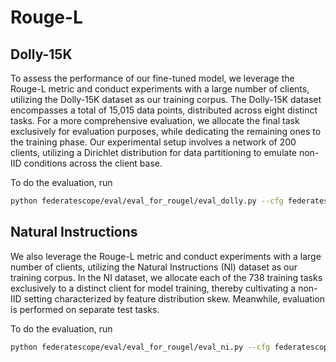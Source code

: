 # Rouge-L

## Dolly-15K
To assess the performance of our fine-tuned model, we leverage the Rouge-L 
metric and conduct experiments with a large number of clients, utilizing the Dolly-15K dataset as our training corpus. 
The Dolly-15K dataset encompasses a total of 15,015 data points, distributed across eight distinct tasks. For a more comprehensive evaluation, we allocate the final task exclusively for evaluation purposes, while dedicating the remaining ones to the training phase. Our experimental setup involves a network of 200 clients, utilizing a Dirichlet distribution for data partitioning to emulate non-IID conditions across the client base.

To do the evaluation, run
```bash
python federatescope/eval/eval_for_rougel/eval_dolly.py --cfg federatescope/llm/baselime/xxx.yaml
```

## Natural Instructions
We also leverage the Rouge-L metric and conduct experiments with a large number of clients, utilizing the Natural Instructions (NI) dataset as our training corpus.  In the NI dataset, we allocate each of the 738 training tasks exclusively to a distinct client for model training, thereby cultivating a non-IID setting characterized by feature distribution skew. Meanwhile, evaluation is performed on separate test tasks.

To do the evaluation, run
```bash
python federatescope/eval/eval_for_rougel/eval_ni.py --cfg federatescope/llm/baselime/xxx.yaml
```